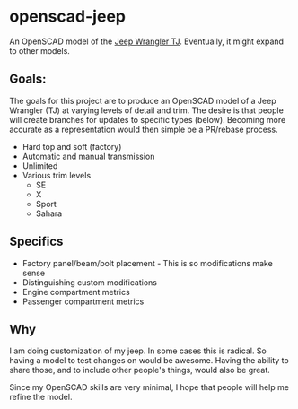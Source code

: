 # openscad-jeep
An OpenSCAD model of the [Jeep Wrangler TJ](https://en.wikipedia.org/wiki/Jeep_Wrangler_(TJ)).  Eventually, it might expand to other models.

## Goals:

The goals for this project are to produce an OpenSCAD model of a Jeep Wrangler (TJ) at varying levels of detail and trim.  The desire is that people will create branches for updates to specific types (below).  Becoming more accurate as a representation would then
simple be a PR/rebase process.
 
* Hard top and soft (factory)
* Automatic and manual transmission
* Unlimited
* Various trim levels
  * SE
  * X
  * Sport
  * Sahara

## Specifics

* Factory panel/beam/bolt placement - This is so modifications make sense
* Distinguishing custom modifications
* Engine compartment metrics
* Passenger compartment metrics

## Why
I am doing customization of my jeep. In some cases this is radical.  So having a model to test changes on would be awesome.  Having the ability to share those, and to include other people's things, would also be great.

Since my OpenSCAD skills are very minimal, I hope that people will help me refine the model.
